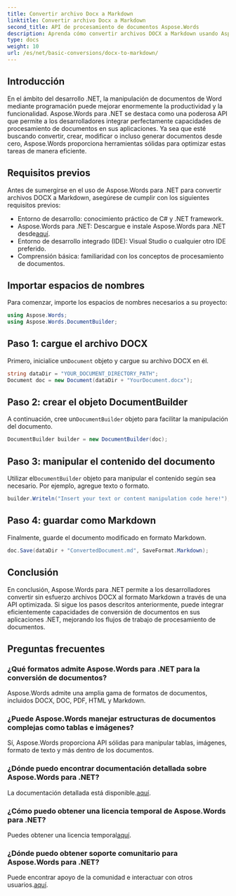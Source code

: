 ```yaml
---
title: Convertir archivo Docx a Markdown
linktitle: Convertir archivo Docx a Markdown
second_title: API de procesamiento de documentos Aspose.Words
description: Aprenda cómo convertir archivos DOCX a Markdown usando Aspose.Words para .NET. Siga nuestra guía detallada para una integración perfecta en sus aplicaciones .NET.
type: docs
weight: 10
url: /es/net/basic-conversions/docx-to-markdown/
---
```

## Introducción

En el ámbito del desarrollo .NET, la manipulación de documentos de Word mediante programación puede mejorar enormemente la productividad y la funcionalidad. Aspose.Words para .NET se destaca como una poderosa API que permite a los desarrolladores integrar perfectamente capacidades de procesamiento de documentos en sus aplicaciones. Ya sea que esté buscando convertir, crear, modificar o incluso generar documentos desde cero, Aspose.Words proporciona herramientas sólidas para optimizar estas tareas de manera eficiente.

## Requisitos previos

Antes de sumergirse en el uso de Aspose.Words para .NET para convertir archivos DOCX a Markdown, asegúrese de cumplir con los siguientes requisitos previos:

- Entorno de desarrollo: conocimiento práctico de C# y .NET framework.
- Aspose.Words para .NET: Descargue e instale Aspose.Words para .NET desde[aquí](https://releases.aspose.com/words/net/).
- Entorno de desarrollo integrado (IDE): Visual Studio o cualquier otro IDE preferido.
- Comprensión básica: familiaridad con los conceptos de procesamiento de documentos.

## Importar espacios de nombres

Para comenzar, importe los espacios de nombres necesarios a su proyecto:

```csharp
using Aspose.Words;
using Aspose.Words.DocumentBuilder;
```

## Paso 1: cargue el archivo DOCX

 Primero, inicialice un`Document` objeto y cargue su archivo DOCX en él.

```csharp
string dataDir = "YOUR_DOCUMENT_DIRECTORY_PATH";
Document doc = new Document(dataDir + "YourDocument.docx");
```

## Paso 2: crear el objeto DocumentBuilder

 A continuación, cree un`DocumentBuilder` objeto para facilitar la manipulación del documento.

```csharp
DocumentBuilder builder = new DocumentBuilder(doc);
```

## Paso 3: manipular el contenido del documento

 Utilizar el`DocumentBuilder` objeto para manipular el contenido según sea necesario. Por ejemplo, agregue texto o formato.

```csharp
builder.Writeln("Insert your text or content manipulation code here!");
```

## Paso 4: guardar como Markdown

Finalmente, guarde el documento modificado en formato Markdown.

```csharp
doc.Save(dataDir + "ConvertedDocument.md", SaveFormat.Markdown);
```

## Conclusión

En conclusión, Aspose.Words para .NET permite a los desarrolladores convertir sin esfuerzo archivos DOCX al formato Markdown a través de una API optimizada. Si sigue los pasos descritos anteriormente, puede integrar eficientemente capacidades de conversión de documentos en sus aplicaciones .NET, mejorando los flujos de trabajo de procesamiento de documentos.

## Preguntas frecuentes

### ¿Qué formatos admite Aspose.Words para .NET para la conversión de documentos?
Aspose.Words admite una amplia gama de formatos de documentos, incluidos DOCX, DOC, PDF, HTML y Markdown.

### ¿Puede Aspose.Words manejar estructuras de documentos complejas como tablas e imágenes?
Sí, Aspose.Words proporciona API sólidas para manipular tablas, imágenes, formato de texto y más dentro de los documentos.

### ¿Dónde puedo encontrar documentación detallada sobre Aspose.Words para .NET?
 La documentación detallada está disponible.[aquí](https://reference.aspose.com/words/net/).

### ¿Cómo puedo obtener una licencia temporal de Aspose.Words para .NET?
 Puedes obtener una licencia temporal[aquí](https://purchase.aspose.com/temporary-license/).

### ¿Dónde puedo obtener soporte comunitario para Aspose.Words para .NET?
 Puede encontrar apoyo de la comunidad e interactuar con otros usuarios.[aquí](https://forum.aspose.com/c/words/8).
